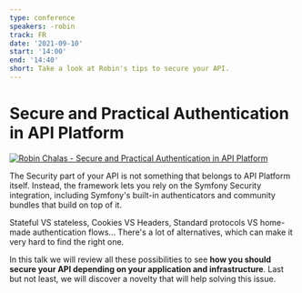 ```yaml
---
type: conference
speakers: -robin
track: FR
date: '2021-09-10'
start: '14:00'
end: '14:40'
short: Take a look at Robin's tips to secure your API.
---
```


# Secure and Practical Authentication in API Platform

[![Robin Chalas - Secure and Practical Authentication in API Platform](https://img.youtube.com/vi/iISeDdwN5lY/0.jpg)](https://www.youtube.com/watch?v=iISeDdwN5lY&list=PL3hoUDjLa7eSo7-CAyiirYfhJe4h_Wxs4&index=15)

The Security part of your API is not something that belongs to API Platform itself.
Instead, the framework lets you rely on the Symfony Security integration, including Symfony's built-in authenticators and community bundles that build on top of it.

Stateful VS stateless, Cookies VS Headers, Standard protocols VS home-made authentication flows...
There's a lot of alternatives, which can make it very hard to find the right one.

In this talk we will review all these possibilities to see **how you should secure your API depending on your application and infrastructure**. Last but not least, we will discover a novelty that will help solving this issue.


